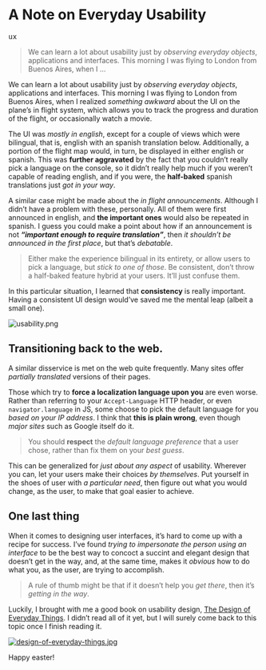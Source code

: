 <h1>A Note on Everyday Usability</h1>

<p><kbd>ux</kbd></p>

<blockquote><p>We can learn a lot about usability just by <em>observing everyday objects</em>, applications and interfaces. This morning I was flying to London from Buenos Aires, when I &#x2026;</p></blockquote>

<div><p>We can learn a lot about usability just by <em>observing everyday objects</em>, applications and interfaces. This morning I was flying to London from Buenos Aires, when I realized <em>something awkward</em> about the UI on the plane&#x2019;s in flight system, which allows you to track the progress and duration of the flight, or occasionally watch a movie.</p></div>

<div></div>

<div><p>The UI was <em>mostly in english</em>, except for a couple of views which were bilingual, that is, english with an spanish translation below. Additionally, a portion of the flight map would, in turn, be displayed in either english or spanish. This was <strong>further aggravated</strong> by the fact that you couldn&#x2019;t really pick a language on the console, so it didn&#x2019;t really help much if you weren&#x2019;t capable of reading english, and if you were, the <strong>half-baked</strong> spanish translations just <em>got in your way</em>.</p></div>

<div><p>A similar case might be made about the <em>in flight announcements</em>. Although I didn&#x2019;t have a problem with these, personally. All of them were first announced in english, and <strong>the important ones</strong> would also be repeated in spanish. I guess you could make a point about how if an announcement is not <em><strong>&#x201C;important enough to require translation&#x201D;</strong></em>, then <em>it shouldn&#x2019;t be announced in the first place</em>, but that&#x2019;s <em>debatable</em>.</p> <blockquote> <p>Either make the experience bilingual in its entirety, or allow users to pick a language, but <em>stick to one of those</em>. Be consistent, don&#x2019;t throw a half-baked feature hybrid at your users. It&#x2019;ll just confuse them.</p> </blockquote> <p>In this particular situation, I learned that <strong>consistency</strong> is really important. Having a consistent UI design would&#x2019;ve saved me the mental leap (albeit a small one).</p> <p><img alt="usability.png" title="Don&apos;t. Pretty is nice, but usable is better" class="" src="https://i.imgur.com/e0sLaK7.png"></p> <h2 id="transitioning-back-to-the-web">Transitioning back to the web.</h2> <p>A similar disservice is met on the web quite frequently. Many sites offer <em>partially translated</em> versions of their pages.</p> <p>Those which try to <strong>force a localization language upon you</strong> are even worse. Rather than referring to your <code class="md-code md-code-inline">Accept-Language</code> HTTP header, or even <code class="md-code md-code-inline">navigator.language</code> in JS, some choose to pick the default language for you <em>based on your IP address</em>. I think that <strong>this is plain wrong</strong>, even though <em>major sites</em> such as Google itself do it.</p> <blockquote> <p>You should <strong>respect</strong> the <em>default language preference</em> that a user chose, rather than fix them on your <em>best guess</em>.</p> </blockquote> <p>This can be generalized for <em>just about any aspect</em> of usability. Wherever you can, let your users make their choices <em>by themselves</em>. Put yourself in the shoes of user with <em>a particular need</em>, then figure out what you would change, as the user, to make that goal easier to achieve.</p> <h2 id="one-last-thing">One last thing</h2> <p>When it comes to designing user interfaces, it&#x2019;s hard to come up with a recipe for success. I&#x2019;ve found <em>trying to impersonate the person using an interface</em> to be the best way to concoct a succint and elegant design that doesn&#x2019;t get in the way, and, at the same time, makes it <em>obvious</em> how to do what you, as the user, are trying to accomplish.</p> <blockquote> <p>A rule of thumb might be that if it doesn&#x2019;t help you <em>get there</em>, then it&#x2019;s <em>getting in the way</em>.</p> </blockquote> <p>Luckily, I brought with me a good book on usability design, <a href="http://www.amazon.com/dp/0465067107" target="_blank" aria-label="Look up The Design of Everyday Things on Amazon">The Design of Everyday Things</a>. I didn&#x2019;t read all of it yet, but I will surely come back to this topic once I finish reading it.</p> <p><a href="http://www.amazon.com/dp/0465067107" target="_blank" aria-label="Look up The Design of Everyday Things on Amazon"><img alt="design-of-everyday-things.jpg" class="" src="https://i.imgur.com/7kwknYH.jpg"></a></p> <p>Happy easter!</p></div>
